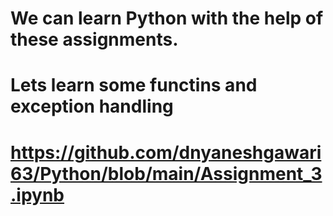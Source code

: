 # We can learn Python with the help of these assignments.

# Lets learn some functins and exception handling
# https://github.com/dnyaneshgawari63/Python/blob/main/Assignment_3.ipynb
